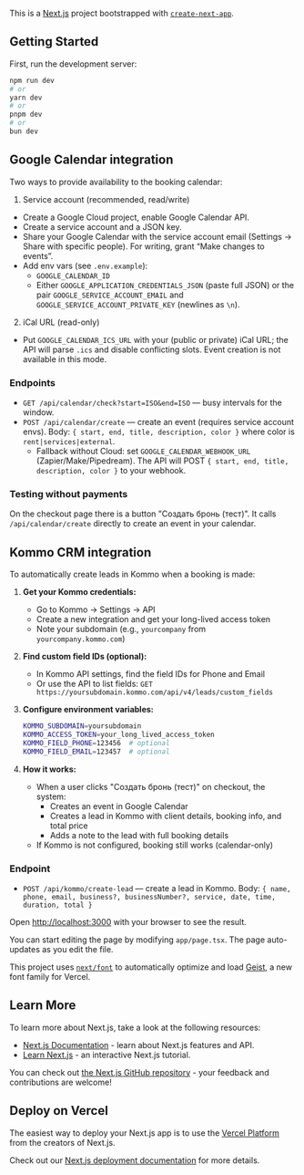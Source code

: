 This is a [Next.js](https://nextjs.org) project bootstrapped with [`create-next-app`](https://nextjs.org/docs/app/api-reference/cli/create-next-app).

## Getting Started

First, run the development server:

```bash
npm run dev
# or
yarn dev
# or
pnpm dev
# or
bun dev
```

## Google Calendar integration

Two ways to provide availability to the booking calendar:

1) Service account (recommended, read/write)
- Create a Google Cloud project, enable Google Calendar API.
- Create a service account and a JSON key.
- Share your Google Calendar with the service account email (Settings → Share with specific people). For writing, grant “Make changes to events”.
- Add env vars (see `.env.example`):
	- `GOOGLE_CALENDAR_ID`
	- Either `GOOGLE_APPLICATION_CREDENTIALS_JSON` (paste full JSON) or the pair `GOOGLE_SERVICE_ACCOUNT_EMAIL` and `GOOGLE_SERVICE_ACCOUNT_PRIVATE_KEY` (newlines as `\n`).

2) iCal URL (read-only)
- Put `GOOGLE_CALENDAR_ICS_URL` with your (public or private) iCal URL; the API will parse `.ics` and disable conflicting slots. Event creation is not available in this mode.

### Endpoints
- `GET /api/calendar/check?start=ISO&end=ISO` — busy intervals for the window.
- `POST /api/calendar/create` — create an event (requires service account envs). Body: `{ start, end, title, description, color }` where color is `rent|services|external`.
	- Fallback without Cloud: set `GOOGLE_CALENDAR_WEBHOOK_URL` (Zapier/Make/Pipedream). The API will POST `{ start, end, title, description, color }` to your webhook.

### Testing without payments
On the checkout page there is a button "Создать бронь (тест)". It calls `/api/calendar/create` directly to create an event in your calendar.

## Kommo CRM integration

To automatically create leads in Kommo when a booking is made:

1. **Get your Kommo credentials:**
   - Go to Kommo → Settings → API
   - Create a new integration and get your long-lived access token
   - Note your subdomain (e.g., `yourcompany` from `yourcompany.kommo.com`)

2. **Find custom field IDs (optional):**
   - In Kommo API settings, find the field IDs for Phone and Email
   - Or use the API to list fields: `GET https://yoursubdomain.kommo.com/api/v4/leads/custom_fields`

3. **Configure environment variables:**
   ```bash
   KOMMO_SUBDOMAIN=yoursubdomain
   KOMMO_ACCESS_TOKEN=your_long_lived_access_token
   KOMMO_FIELD_PHONE=123456  # optional
   KOMMO_FIELD_EMAIL=123457  # optional
   ```

4. **How it works:**
   - When a user clicks "Создать бронь (тест)" on checkout, the system:
     - Creates an event in Google Calendar
     - Creates a lead in Kommo with client details, booking info, and total price
     - Adds a note to the lead with full booking details
   - If Kommo is not configured, booking still works (calendar-only)

### Endpoint
- `POST /api/kommo/create-lead` — create a lead in Kommo. Body: `{ name, phone, email, business?, businessNumber?, service, date, time, duration, total }`

Open [http://localhost:3000](http://localhost:3000) with your browser to see the result.

You can start editing the page by modifying `app/page.tsx`. The page auto-updates as you edit the file.

This project uses [`next/font`](https://nextjs.org/docs/app/building-your-application/optimizing/fonts) to automatically optimize and load [Geist](https://vercel.com/font), a new font family for Vercel.

## Learn More

To learn more about Next.js, take a look at the following resources:

- [Next.js Documentation](https://nextjs.org/docs) - learn about Next.js features and API.
- [Learn Next.js](https://nextjs.org/learn) - an interactive Next.js tutorial.

You can check out [the Next.js GitHub repository](https://github.com/vercel/next.js) - your feedback and contributions are welcome!

## Deploy on Vercel

The easiest way to deploy your Next.js app is to use the [Vercel Platform](https://vercel.com/new?utm_medium=default-template&filter=next.js&utm_source=create-next-app&utm_campaign=create-next-app-readme) from the creators of Next.js.

Check out our [Next.js deployment documentation](https://nextjs.org/docs/app/building-your-application/deploying) for more details.
